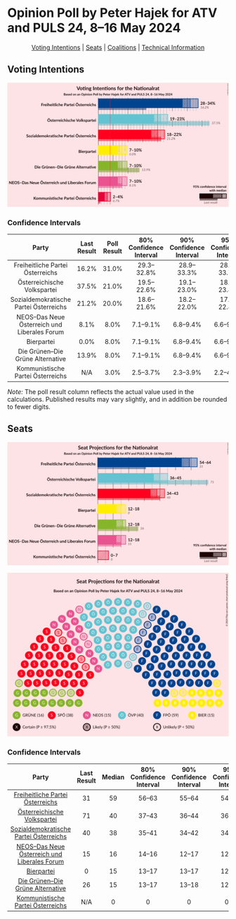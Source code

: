 # Opinion Poll by Peter Hajek for ATV and PULS 24, 8–16 May 2024

<p align="center"><a href="#voting-intentions">Voting Intentions</a> | <a href="#seats">Seats</a> | <a href="#coalitions">Coalitions</a> | <a href="#technical-information">Technical Information</a></p>

## Voting Intentions

![Graph with voting intentions not yet produced](2024-05-16-PeterHajek.png "Voting Intentions")

### Confidence Intervals

| Party | Last Result | Poll Result | 80% Confidence Interval | 90% Confidence Interval | 95% Confidence Interval | 99% Confidence Interval |
|:-----:|:-----------:|:-----------:|:-----------------------:|:-----------------------:|:-----------------------:|:-----------------------:|
| Freiheitliche Partei Österreichs | 16.2% | 31.0% | 29.3–32.8% |28.9–33.3% |28.4–33.7% |27.6–34.5% |
| Österreichische Volkspartei | 37.5% | 21.0% | 19.5–22.6% |19.1–23.0% |18.8–23.4% |18.1–24.2% |
| Sozialdemokratische Partei Österreichs | 21.2% | 20.0% | 18.6–21.6% |18.2–22.0% |17.8–22.4% |17.2–23.1% |
| NEOS–Das Neue Österreich und Liberales Forum | 8.1% | 8.0% | 7.1–9.1% |6.8–9.4% |6.6–9.7% |6.2–10.2% |
| Bierpartei | 0.0% | 8.0% | 7.1–9.1% |6.8–9.4% |6.6–9.7% |6.2–10.2% |
| Die Grünen–Die Grüne Alternative | 13.9% | 8.0% | 7.1–9.1% |6.8–9.4% |6.6–9.7% |6.2–10.2% |
| Kommunistische Partei Österreichs | N/A | 3.0% | 2.5–3.7% |2.3–3.9% |2.2–4.1% |1.9–4.5% |

*Note:* The poll result column reflects the actual value used in the calculations. Published results may vary slightly, and in addition be rounded to fewer digits.

## Seats

![Graph with seats not yet produced](2024-05-16-PeterHajek-seats.png "Seats")

![Graph with seating plan not yet produced](2024-05-16-PeterHajek-seating-plan.png "Seating Plan")

### Confidence Intervals

| Party | Last Result | Median | 80% Confidence Interval | 90% Confidence Interval | 95% Confidence Interval | 99% Confidence Interval |
|:-----:|:-----------:|:------:|:-----------------------:|:-----------------------:|:-----------------------:|:-----------------------:|
| <a href="#freiheitliche-partei-österreichs">Freiheitliche Partei Österreichs</a> | 31 | 59 | 56–63 |55–64 |54–64 |53–66 |
| <a href="#österreichische-volkspartei">Österreichische Volkspartei</a> | 71 | 40 | 37–43 |36–44 |36–45 |34–46 |
| <a href="#sozialdemokratische-partei-österreichs">Sozialdemokratische Partei Österreichs</a> | 40 | 38 | 35–41 |34–42 |34–43 |33–44 |
| <a href="#neos–das-neue-österreich-und-liberales-forum">NEOS–Das Neue Österreich und Liberales Forum</a> | 15 | 16 | 14–16 |12–17 |12–18 |12–19 |
| <a href="#bierpartei">Bierpartei</a> | 0 | 15 | 13–17 |13–17 |12–18 |11–19 |
| <a href="#die-grünen–die-grüne-alternative">Die Grünen–Die Grüne Alternative</a> | 26 | 15 | 13–17 |13–18 |12–18 |11–19 |
| <a href="#kommunistische-partei-österreichs">Kommunistische Partei Österreichs</a> | N/A | 0 | 0 |0 |0–7 |0–8 |

